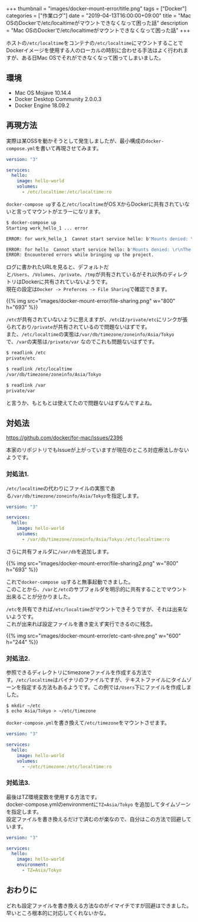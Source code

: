 +++
thumbnail = "images/docker-mount-error/title.png"
tags = ["Docker"]
categories = ["作業ログ"]
date = "2019-04-13T16:00:00+09:00"
title = "Mac OSのDockerで/etc/localtimeがマウントできなくなって困った話"
description = "Mac OSのDockerで/etc/localtimeがマウントできなくなって困った話"
+++

ホストの`/etc/localtime`をコンテナの`/etc/localtime`にマウントすることでDockerイメージを使用する人のローカルの時刻に合わせる手法はよく行われますが、ある日Mac OSでそれができなくなって困ってしまいました。

## 環境

- Mac OS Mojave 10.14.4
- Docker Desktop Community 2.0.0.3
- Docker Engine 18.09.2

## 再現方法

実際は某OSSを動かそうとして発生しましたが、最小構成の`docker-compose.yml`を書いて再現させてみます。

```yml
version: "3"

services:
  hello:
    image: hello-world
    volumes:
      - /etc/localtime:/etc/localtime:ro
```

`docker-compose up`すると`/etc/localtime`がOS XからDockerに共有されていないと言ってマウントがエラーになリます。

```bash
$ docker-compose up
Starting work_hello_1 ... error

ERROR: for work_hello_1  Cannot start service hello: b'Mounts denied: \r\nThe path /etc/localtime\r\nis not shared from OS X and is not known to Docker.\r\nYou can configure shared paths from Docker -> Preferences... -> File Sharing.\r\nSee https://docs.docker.com/docker-for-mac/osxfs/#namespaces for more info.\r\n.'

ERROR: for hello  Cannot start service hello: b'Mounts denied: \r\nThe path /etc/localtime\r\nis not shared from OS X and is not known to Docker.\r\nYou can configure shared paths from Docker -> Preferences... -> File Sharing.\r\nSee https://docs.docker.com/docker-for-mac/osxfs/#namespaces for more info.\r\n.'
ERROR: Encountered errors while bringing up the project.
```

ログに書かれたURLを見ると、デフォルトだと`/Users`、`/Volumes`、`/private`、`/tmp`が共有されているがそれ以外のディレクトリはDockerに共有されていないようです。  
現在の設定は`Docker -> Preferces -> File Sharing`で確認できます。

{{% img src="images/docker-mount-error/file-sharing.png" w="800" h="693" %}}

`/etc`が共有されていないように思えますが、`/etc`は`/private/etc`にリンクが張られており`/private`が共有されているので問題ないはずです。  
また、`/etc/localtime`の実態は`/var/db/timezone/zoneinfo/Asia/Tokyo`で、`/var`の実態は`/private/var` なのでこれも問題ないはずです。  

```sh
$ readlink /etc
private/etc

$ readlink /etc/localtime
/var/db/timezone/zoneinfo/Asia/Tokyo

$ readlink /var
private/var
```

と言うか、もともとは使えてたので問題ないはずなんですよね。


## 対処法

https://github.com/docker/for-mac/issues/2396

本家のリポジトリでもIssueが上がっていますが現在のところ対症療法しかないようです。

### 対処法1.

`/etc/localtime`の代わりにファイルの実態である`/var/db/timezone/zoneinfo/Asia/Tokyo`を指定します。

```yml
version: "3"

services:
  hello:
    image: hello-world
    volumes:
      - /var/db/timezone/zoneinfo/Asia/Tokyo:/etc/localtime:ro
```

さらに共有フォルダに`/var/db`を追加します。

{{% img src="images/docker-mount-error/file-sharing2.png" w="800" h="693" %}}

これで`docker-compose up`すると無事起動できました。  
このことから、`/var`と`/etc`のサブフォルダを明示的に共有することでマウント出来ることが分かりました。

`/etc`を共有できれば`/etc/localtime`がマウントできそうですが、それは出来ないようです。  
これが出来れば設定ファイルを書き変えず実行できるのに残念。

{{% img src="images/docker-mount-error/etc-cant-shre.png" w="600" h="244" %}}

### 対処法2.

参照できるディレクトリにtimezoneファイルを作成する方法です。`/etc/localtime`はバイナリのファイルですが、テキストファイルにタイムゾーンを指定する方法もあるようです。この例では`/Users`下にファイルを作成しました。

```
$ mkdir ~/etc
$ echo Asia/Tokyo > ~/etc/timezone
```

`docker-compose.yml`を書き換えて`/etc/timezone`をマウントさせます。

```yml
version: "3"

services:
  hello:
    image: hello-world
    volumes:
      - ~/etc/timezone:/etc/localtime:ro
```

### 対処法3.

最後はTZ環境変数を使用する方法です。  
docker-compose.ymlのenvironmentに`TZ=Asia/Tokyo` を追加してタイムゾーンを指定します。  
設定ファイルを書き換えるだけで済むのが楽なので、自分はこの方法で回避しています。

```yml
version: "3"

services:
  hello:
    image: hello-world
    environment:
      - TZ=Asia/Tokyo
```

## おわりに

どれも設定ファイルを書き換える方法なのがイマイチですが回避はできました。  
早いところ根本的に対応してくれないかな。
